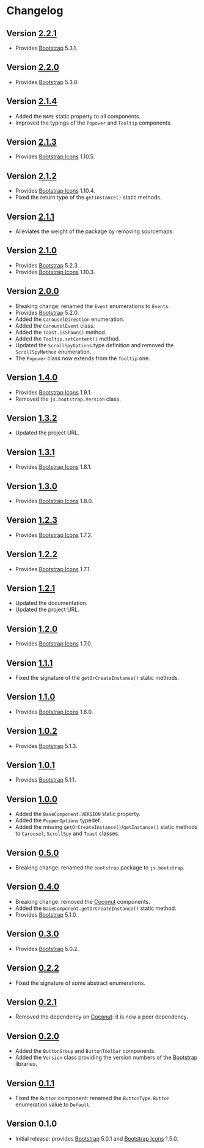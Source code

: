 # Changelog

## Version [2.2.1](https://github.com/cedx/bootstrap.hx/compare/v2.2.0...v2.2.1)
- Provides [Bootstrap](https://getbootstrap.com) 5.3.1.

## Version [2.2.0](https://github.com/cedx/bootstrap.hx/compare/v2.1.4...v2.2.0)
- Provides [Bootstrap](https://getbootstrap.com) 5.3.0.

## Version [2.1.4](https://github.com/cedx/bootstrap.hx/compare/v2.1.3...v2.1.4)
- Added the `NAME` static property to all components.
- Improved the typings of the `Popover` and `Tooltip` components.

## Version [2.1.3](https://github.com/cedx/bootstrap.hx/compare/v2.1.2...v2.1.3)
- Provides [Bootstrap Icons](https://icons.getbootstrap.com) 1.10.5.

## Version [2.1.2](https://github.com/cedx/bootstrap.hx/compare/v2.1.1...v2.1.2)
- Provides [Bootstrap Icons](https://icons.getbootstrap.com) 1.10.4.
- Fixed the return type of the `getInstance()` static methods.

## Version [2.1.1](https://github.com/cedx/bootstrap.hx/compare/v2.1.0...v2.1.1)
- Alleviates the weight of the package by removing sourcemaps.

## Version [2.1.0](https://github.com/cedx/bootstrap.hx/compare/v2.0.0...v2.1.0)
- Provides [Bootstrap](https://getbootstrap.com) 5.2.3.
- Provides [Bootstrap Icons](https://icons.getbootstrap.com) 1.10.3.

## Version [2.0.0](https://github.com/cedx/bootstrap.hx/compare/v1.4.0...v2.0.0)
- Breaking change: renamed the `Event` enumerations to `Events`.
- Provides [Bootstrap](https://getbootstrap.com) 5.2.0.
- Added the `CarouselDirection` enumeration.
- Added the `CarouselEvent` class.
- Added the `Toast.isShown()` method.
- Added the `Tooltip.setContent()` method.
- Updated the `ScrollSpyOptions` type definition and removed the `ScrollSpyMethod` enumeration.
- The `Popover` class now extends from the `Tooltip` one.

## Version [1.4.0](https://github.com/cedx/bootstrap.hx/compare/v1.3.2...v1.4.0)
- Provides [Bootstrap Icons](https://icons.getbootstrap.com) 1.9.1.
- Removed the `js.bootstrap.Version` class.

## Version [1.3.2](https://github.com/cedx/bootstrap.hx/compare/v1.3.1...v1.3.2)
- Updated the project URL.

## Version [1.3.1](https://github.com/cedx/bootstrap.hx/compare/v1.3.0...v1.3.1)
- Provides [Bootstrap Icons](https://icons.getbootstrap.com) 1.8.1.

## Version [1.3.0](https://github.com/cedx/bootstrap.hx/compare/v1.2.3...v1.3.0)
- Provides [Bootstrap Icons](https://icons.getbootstrap.com) 1.8.0.

## Version [1.2.3](https://github.com/cedx/bootstrap.hx/compare/v1.2.2...v1.2.3)
- Provides [Bootstrap Icons](https://icons.getbootstrap.com) 1.7.2.

## Version [1.2.2](https://github.com/cedx/bootstrap.hx/compare/v1.2.1...v1.2.2)
- Provides [Bootstrap Icons](https://icons.getbootstrap.com) 1.7.1.

## Version [1.2.1](https://github.com/cedx/bootstrap.hx/compare/v1.2.0...v1.2.1)
- Updated the documentation.
- Updated the project URL.

## Version [1.2.0](https://github.com/cedx/bootstrap.hx/compare/v1.1.1...v1.2.0)
- Provides [Bootstrap Icons](https://icons.getbootstrap.com) 1.7.0.

## Version [1.1.1](https://github.com/cedx/bootstrap.hx/compare/v1.1.0...v1.1.1)
- Fixed the signature of the `getOrCreateInstance()` static methods.

## Version [1.1.0](https://github.com/cedx/bootstrap.hx/compare/v1.0.2...v1.1.0)
- Provides [Bootstrap Icons](https://icons.getbootstrap.com) 1.6.0.

## Version [1.0.2](https://github.com/cedx/bootstrap.hx/compare/v1.0.1...v1.0.2)
- Provides [Bootstrap](https://getbootstrap.com) 5.1.3.

## Version [1.0.1](https://github.com/cedx/bootstrap.hx/compare/v1.0.0...v1.0.1)
- Provides [Bootstrap](https://getbootstrap.com) 5.1.1.

## Version [1.0.0](https://github.com/cedx/bootstrap.hx/compare/v0.5.0...v1.0.0)
- Added the `BaseComponent.VERSION` static property.
- Added the `PopperOptions` typedef.
- Added the missing `getOrCreateInstance()`/`getInstance()` static methods to `Carousel`, `ScrollSpy` and `Toast` classes.

## Version [0.5.0](https://github.com/cedx/bootstrap.hx/compare/v0.4.0...v0.5.0)
- Breaking change: renamed the `bootstrap` package to `js.bootstrap`.

## Version [0.4.0](https://github.com/cedx/bootstrap.hx/compare/v0.3.0...v0.4.0)
- Breaking change: removed the [Coconut](https://github.com/MVCoconut) components.
- Added the `BaseComponent.getOrCreateInstance()` static method.
- Provides [Bootstrap](https://getbootstrap.com) 5.1.0.

## Version [0.3.0](https://github.com/cedx/bootstrap.hx/compare/v0.2.2...v0.3.0)
- Provides [Bootstrap](https://getbootstrap.com) 5.0.2.

## Version [0.2.2](https://github.com/cedx/bootstrap.hx/compare/v0.2.1...v0.2.2)
- Fixed the signature of some abstract enumerations.

## Version [0.2.1](https://github.com/cedx/bootstrap.hx/compare/v0.2.0...v0.2.1)
- Removed the dependency on [Coconut](https://github.com/MVCoconut): it is now a peer dependency.

## Version [0.2.0](https://github.com/cedx/bootstrap.hx/compare/v0.1.1...v0.2.0)
- Added the `ButtonGroup` and `ButtonToolbar` components.
- Added the `Version` class providing the version numbers of the [Bootstrap](https://getbootstrap.com) libraries.

## Version [0.1.1](https://github.com/cedx/bootstrap.hx/compare/v0.1.0...v0.1.1)
- Fixed the `Button` component: renamed the `ButtonType.Button` enumeration value to `Default`.

## Version 0.1.0
- Initial release: provides [Bootstrap](https://getbootstrap.com) 5.0.1 and [Bootstrap Icons](https://icons.getbootstrap.com) 1.5.0.
